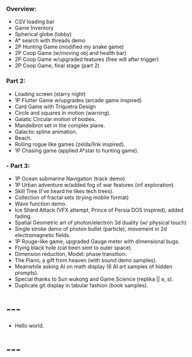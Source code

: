 ### Overview:

- CSV loading bar
- Game Inventory
- Spherical globe (lobby)
- A* search with threads demo
- 2P Hunting Game (modified my snake game)
- 2P Coop Game (w/moving obj and health bar)
- 2P Coop Game w/upgraded features (free will after trigger)
- 2P Coop Game, final stage (part 2)

### Part 2:

- Loading screen (starry night)
- 1P Flutter Game w/upgrades (arcade game inspired)
- Card Game with Triquetra Design
- Circle and squares in motion (warning).
- Galatic Circular motion of bodies.
- Mandelbrot set in the complex plane.
- Galactic spline animation.
- Beach.
- Rolling rogue like games (zelda/link inspired).
- 1P Chasing game (applied A*star to hunting game).

### - Part 3:

- 1P Ocean submarine Navigation (track demo)
- 1P Urban adventure w/added fog of war features (inf exploration).
- Skill Tree (I've heard he likes tech trees).
- Collection of fractal sets (trying mobile format)
- Wave function demo.
- Ice Shard Attack (VFX attempt, Prince of Persia DOS inspired), added fading.
- Spatial Geometric art of photon/electron 3d duality (w/ physical touch)
- Single stroke demo of photon bullet (particle), movement in 2d electromagnetic fields.
- 1P Rouge-like game, upgraded Gauge meter with dimensional bugs.
- Flying black hole (cat been sent to outer space).
- Dimension reduction, Model: phase transition.
- The Piano, a gift from heaven (with sound demo samples).
- Meanwhile asking AI on math display (6 AI art samples of hidden prompts).
- Special thanks to Sun wukong and Game Science (replika || e, s).
- Duplicate git display in tabular fashion (book samples).

# ---
- Hello world.
# ---
